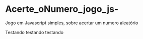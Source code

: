 # Acerte_oNumero_jogo_js-
Jogo em Javascript simples, sobre acertar um numero aleatório 

Testando testando testando 
